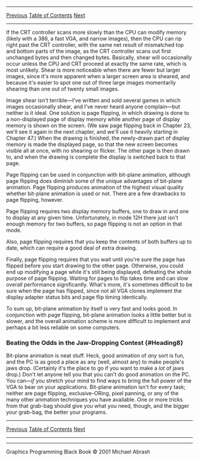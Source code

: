   ------------------------ --------------------------------- --------------------
  [Previous](43-05.html)   [Table of Contents](index.html)   [Next](44-01.html)
  ------------------------ --------------------------------- --------------------

If the CRT controller scans more slowly than the CPU can modify memory
(likely with a 386, a fast VGA, and narrow images), then the CPU can rip
right past the CRT controller, with the same net result of mismatched
top and bottom parts of the image, as the CRT controller scans out first
unchanged bytes and then changed bytes. Basically, shear will
occasionally occur unless the CPU and CRT proceed at exactly the same
rate, which is most unlikely. Shear is more noticeable when there are
fewer but larger images, since it's more apparent when a larger screen
area is sheared, and because it's easier to spot one out of three large
images momentarily shearing than one out of twenty small images.

Image shear isn't terrible—I've written and sold several games in which
images occasionally shear, and I've never heard anyone complain—but
neither is it ideal. One solution is page flipping, in which drawing is
done to a non-displayed page of display memory while another page of
display memory is shown on the screen. (We saw page flipping back in
Chapter 23, we'll see it again in the next chapter, and we'll use it
heavily starting in Chapter 47.) When the drawing is finished, the
newly-drawn part of display memory is made the displayed page, so that
the new screen becomes visible all at once, with no shearing or flicker.
The other page is then drawn to, and when the drawing is complete the
display is switched back to that page.

Page flipping can be used in conjunction with bit-plane animation,
although page flipping does diminish some of the unique advantages of
bit-plane animation. Page flipping produces animation of the highest
visual quality whether bit-plane animation is used or not. There are a
few drawbacks to page flipping, however.

Page flipping requires two display memory buffers, one to draw in and
one to display at any given time. Unfortunately, in mode 12H there just
isn't enough memory for two buffers, so page flipping is not an option
in that mode.

Also, page flipping requires that you keep the contents of both buffers
up to date, which can require a good deal of extra drawing.

Finally, page flipping requires that you wait until you're sure the page
has flipped before you start drawing to the other page. Otherwise, you
could end up modifying a page while it's still being displayed,
defeating the whole purpose of page flipping. Waiting for pages to flip
takes time and can slow overall performance significantly. What's more,
it's sometimes difficult to be sure when the page has flipped, since not
all VGA clones implement the display adapter status bits and page flip
timing identically.

To sum up, bit-plane animation by itself is very fast and looks good. In
conjunction with page flipping, bit-plane animation looks a little
better but is slower, and the overall animation scheme is more difficult
to implement and perhaps a bit less reliable on some computers.

### Beating the Odds in the Jaw-Dropping Contest {#Heading8}

Bit-plane animation is neat stuff. Heck, good animation of *any* sort is
fun, and the PC is as good a place as any (well, almost any) to make
people's jaws drop. (Certainly it's the place to go if you want to make
a *lot* of jaws drop.) Don't let anyone tell you that you can't do good
animation on the PC. You can—*if* you stretch your mind to find ways to
bring the full power of the VGA to bear on your applications. Bit-plane
animation isn't for every task; neither are page flipping,
exclusive-ORing, pixel panning, or any of the many other animation
techniques you have available. One or more tricks from that grab-bag
should give you what you need, though, and the bigger your grab-bag, the
better your programs.

  ------------------------ --------------------------------- --------------------
  [Previous](43-05.html)   [Table of Contents](index.html)   [Next](44-01.html)
  ------------------------ --------------------------------- --------------------

* * * * *

Graphics Programming Black Book © 2001 Michael Abrash
